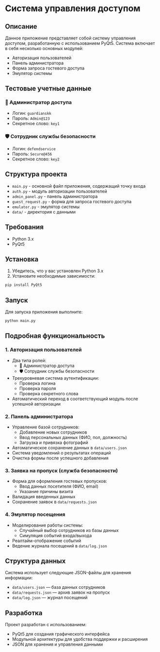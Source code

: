 # Система управления доступом

## Описание
Данное приложение представляет собой систему управления доступом, разработанную с использованием PyQt5. Система включает в себя несколько основных модулей:

- Авторизация пользователей
- Панель администратора
- Форма запроса гостевого доступа
- Эмулятор системы

## Тестовые учетные данные

### 👤 Администратор доступа
- Логин: `guardianskk`
- Пароль: `Admin@123`
- Секретное слово: `key1`

### 🛡️ Сотрудник службы безопасности
- Логин: `defendservice`
- Пароль: `Secure@456`
- Секретное слово: `key2`

## Структура проекта
- `main.py` - основной файл приложения, содержащий точку входа
- `auth.py` - модуль авторизации пользователей
- `admin_panel.py` - панель администратора
- `guest_request.py` - форма для запроса гостевого доступа
- `emulator.py` - эмулятор системы
- `data/` - директория с данными

## Требования
- Python 3.x
- PyQt5

## Установка
1. Убедитесь, что у вас установлен Python 3.x
2. Установите необходимые зависимости:
```bash
pip install PyQt5
```

## Запуск
Для запуска приложения выполните:
```bash
python main.py
```

## Подробная функциональность

### 1. Авторизация пользователей
- Два типа ролей:
  - 👤 Администратор доступа
  - 🛡️ Сотрудник службы безопасности
- Трехуровневая система аутентификации:
  - Проверка логина
  - Проверка пароля
  - Проверка секретного слова
- Автоматический переход в соответствующий модуль после успешной авторизации

### 2. Панель администратора
- Управление базой сотрудников:
  - Добавление новых сотрудников
  - Ввод персональных данных (ФИО, пол, должность)
  - Загрузка и привязка фотографий
- Автоматическое сохранение данных в `data/users.json`
- Система уведомлений о результатах операций
- Очистка формы после успешного добавления

### 3. Заявка на пропуск (служба безопасности)
- Форма для оформления гостевых пропусков:
  - Ввод данных посетителя (ФИО, email)
  - Указание причины визита
- Валидация введенных данных
- Сохранение заявок в `data/requests.json`

### 4. Эмулятор посещения
- Моделирование работы системы:
  - Случайный выбор сотрудников из базы данных
  - Симуляция событий входа/выхода
- Реалтайм-отображение событий
- Ведение журнала посещений в `data/log.json`

## Структура данных
Система использует следующие JSON-файлы для хранения информации:
- `data/users.json` — база данных сотрудников
- `data/requests.json` — архив заявок на пропуск
- `data/log.json` — журнал посещений

## Разработка
Проект разработан с использованием:
- PyQt5 для создания графического интерфейса
- Модульной архитектуры для удобства поддержки и расширения
- JSON для хранения и управления данными 